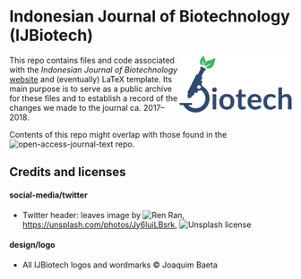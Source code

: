 # Indonesian Journal of Biotechnology (IJBiotech)


<img src="/design/logo/wordmark.png" width="200px" align="right">

This repo contains files and code associated with the _Indonesian Journal of Biotechnology_ [website](https://jurnal.ugm.ac.id/ijbiotech) and (eventually) LaTeX template. Its main purpose is to serve as a public archive for these files and to establish a record of the changes we made to the journal ca. 2017–2018.

Contents of this repo might overlap with those found in the ![open-access-journal-text
](https://github.com/jaybaeta/open-access-journal-text) repo.

## Credits and licenses

#### social-media/twitter

- Twitter header: leaves image by ![Ren Ran](https://unsplash.com/@renran), https://unsplash.com/photos/Jy6luiLBsrk, ![Unsplash](https://unsplash.com/license) license

#### design/logo

- All IJBiotech logos and wordmarks © Joaquim Baeta
